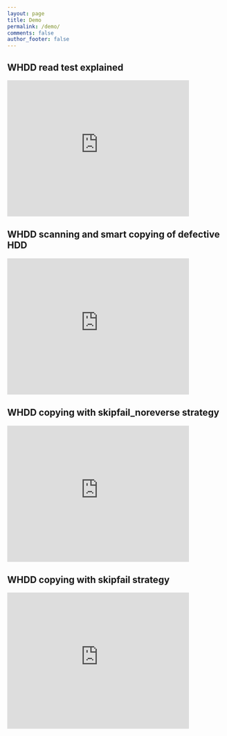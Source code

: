 ```yaml
---
layout: page
title: Demo
permalink: /demo/
comments: false
author_footer: false
---
```


## WHDD read test explained

<iframe width="420" height="315" src="https://www.youtube.com/embed/2Y8-_WiP0XU" frameborder="0" allowfullscreen></iframe>

## WHDD scanning and smart copying of defective HDD

<iframe width="420" height="315" src="https://www.youtube.com/embed/ClsXiPbtCgg" frameborder="0" allowfullscreen></iframe>

## WHDD copying with skipfail_noreverse strategy

<iframe width="420" height="315" src="https://www.youtube.com/embed/8uZkG766zHo" frameborder="0" allowfullscreen></iframe>

## WHDD copying with skipfail strategy

<iframe width="420" height="315" src="https://www.youtube.com/embed/9ClNdKCZWTo" frameborder="0" allowfullscreen></iframe>
